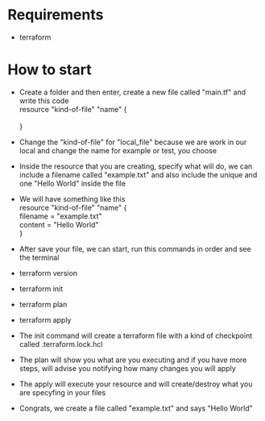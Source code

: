 # Requirements
- terraform

# How to start
- Create a folder and then enter, create a new file called "main.tf" and write this code <br>
    resource "kind-of-file" "name" { <br> <br> } <br>
- Change the "kind-of-file" for "local_file" because we are work in our local and change the name for example or test, you choose <br>
- Inside the resource that you are creating, specify what will do, we can include a filename called "example.txt" and also include the unique and one "Hello World" inside the file <br>
- We will have something like this <br>
    resource "kind-of-file" "name" { <br> filename = "example.txt" <br> content = "Hello World" <br> } <br>
- After save your file, we can start, run this commands in order and see the terminal <br>
- terraform version <br>
- terraform init <br>
- terraform plan <br>
- terraform apply <br>

- The init command will create a terraform file with a kind of checkpoint called .terraform.lock.hcl <br>
- The plan will show you what are you executing and if you have more steps, will advise you notifying how many changes you will apply <br>
- The apply will execute your resource and will create/destroy what you are specyfing in your files<br>

- Congrats, we create a file called "example.txt" and says "Hello World"